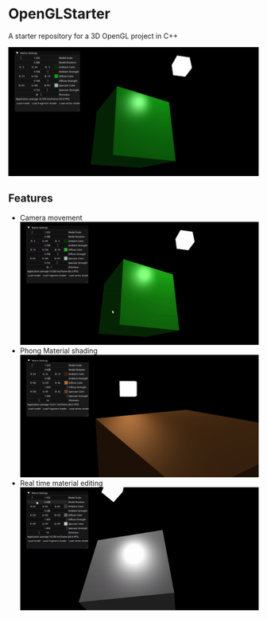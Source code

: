 # OpenGLStarter

A starter repository for a 3D OpenGL project in C++

![main material showing](./assets/main.png)

## Features

- Camera movement
![flying camera](./assets/flying.gif)
- Phong Material shading
![flying camera](./assets/bronze.png)
- Real time material editing
![main material showing](./assets/edit.gif)
